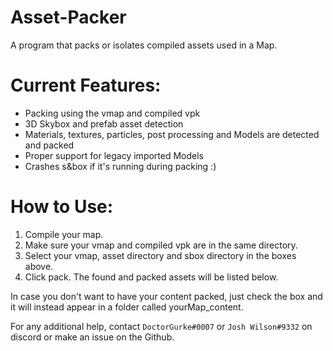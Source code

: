 # Asset-Packer

A program that packs or isolates compiled assets used in a Map.

# Current Features:

* Packing using the vmap and compiled vpk
* 3D Skybox and prefab asset detection
* Materials, textures, particles, post processing and Models are detected and packed
* Proper support for legacy imported Models
* Crashes s&box if it's running during packing :)

# How to Use:

1. Compile your map.
2. Make sure your vmap and compiled vpk are in the same directory.
3. Select your vmap, asset directory and sbox directory in the boxes above.
4. Click pack. The found and packed assets will be listed below.

In case you don't want to have your content packed, just check the box and it will instead appear in a folder called yourMap_content.

For any additional help, contact `DoctorGurke#0007` or `Josh Wilson#9332` on discord or make an issue on the Github.
